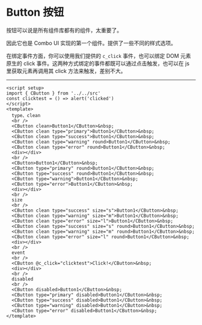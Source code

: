 <script setup>
import ButtonExample from './button-example.vue'
</script>

# Button 按钮

按钮可以说是所有组件库都有的组件，太重要了。

因此它也是 Combo UI 实现的第一个组件。提供了一些不同的样式选项。

在绑定事件方面，你可以使用我们提供的 `c_click` 事件，也可以绑定 DOM 元素原生的 click 事件。这两种方式绑定的事件都既可以通过点击触发，也可以在 js 里获取元素再调用其 click 方法来触发，差别不大。

---

<button-example />

```vue
<script setup>
import { CButton } from '../../src'
const clicktest = () => alert('clicked')
</script>
<template>
  type、clean
  <br />
  <CButton clean>Button1</CButton>&nbsp;
  <CButton clean type="primary">Button1</CButton>&nbsp;
  <CButton clean type="success">Button1</CButton>&nbsp;
  <CButton clean type="warning" round>Button1</CButton>&nbsp;
  <CButton clean type="error" round>Button1</CButton>&nbsp;
  <div></div>
  <br />
  <CButton>Button1</CButton>&nbsp;
  <CButton type="primary" round>Button1</CButton>&nbsp;
  <CButton type="success" round>Button1</CButton>&nbsp;
  <CButton type="warning">Button1</CButton>&nbsp;
  <CButton type="error">Button1</CButton>&nbsp;
  <div></div>
  <br />
  size
  <br />
  <CButton clean type="success" size="s">Button1</CButton>&nbsp;
  <CButton clean type="warning" size="m">Button1</CButton>&nbsp;
  <CButton clean type="error" size="l">Button1</CButton>&nbsp;
  <CButton clean type="success" size="s" round>Button1</CButton>&nbsp;
  <CButton clean type="warning" size="m" round>Button1</CButton>&nbsp;
  <CButton clean type="error" size="l" round>Button1</CButton>&nbsp;
  <div></div>
  <br />
  event
  <br />
  <CButton @c_click="clicktest">Click!</CButton>&nbsp;
  <div></div>
  <br />
  disabled
  <br />
  <CButton disabled>Button1</CButton>&nbsp;
  <CButton type="primary" disabled>Button1</CButton>&nbsp;
  <CButton type="success" disabled>Button1</CButton>&nbsp;
  <CButton type="warning" disabled>Button1</CButton>&nbsp;
  <CButton type="error" disabled>Button1</CButton>&nbsp;
</template>
```
